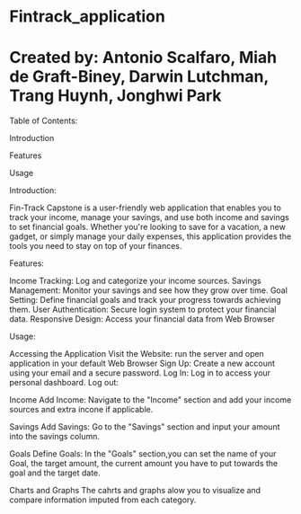 ﻿# Fintrack_application
# Created by: Antonio Scalfaro, Miah de Graft-Biney, Darwin Lutchman, Trang Huynh, Jonghwi Park

Table of Contents:

Introduction

Features

Usage


Introduction:


Fin-Track Capstone is a user-friendly web application that enables you to track your income, manage your savings,
and use both income and savings to set financial goals. Whether you're looking to save for a vacation, a new gadget, or simply manage your daily 
expenses, this application provides the tools you need to stay on top of your finances.


Features:

Income Tracking: Log and categorize your income sources.
Savings Management: Monitor your savings and see how they grow over time.
Goal Setting: Define financial goals and track your progress towards achieving them.
User Authentication: Secure login system to protect your financial data.
Responsive Design: Access your financial data from Web Browser 

Usage:

Accessing the Application
Visit the Website: run the server and open application in your default Web Browser 
Sign Up: Create a new account using your email and a secure password.
Log In: Log in to access your personal dashboard.
Log out:


Income
Add Income: Navigate to the "Income" section and add your income sources and extra incone if applicable.

Savings
Add Savings: Go to the "Savings" section and input your amount into the savings column.

Goals
Define Goals: In the "Goals" section,you can set the name of your Goal, the target amount, the current
amount you have to put towards the goal and the target date.

Charts and Graphs
The cahrts and graphs alow you to visualize and compare information imputed from each category. 
